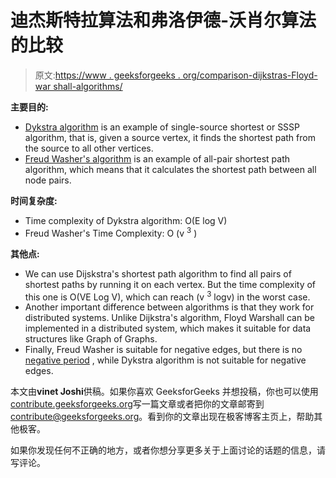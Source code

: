 # 迪杰斯特拉算法和弗洛伊德-沃肖尔算法的比较

> 原文:[https://www . geeksforgeeks . org/comparison-dijkstras-Floyd-war shall-algorithms/](https://www.geeksforgeeks.org/comparison-dijkstras-floyd-warshall-algorithms/)

**主要目的:**

*   [Dykstra algorithm](https://www.geeksforgeeks.org/greedy-algorithms-set-6-dijkstras-shortest-path-algorithm/) is an example of single-source shortest or SSSP algorithm, that is, given a source vertex, it finds the shortest path from the source to all other vertices.
*   [Freud Washer's algorithm](https://www.geeksforgeeks.org/dynamic-programming-set-16-floyd-warshall-algorithm/) is an example of all-pair shortest path algorithm, which means that it calculates the shortest path between all node pairs.

**时间复杂度:**

*   Time complexity of Dykstra algorithm: O(E log V)
*   Freud Washer's Time Complexity: O (v <sup>3</sup> )

**其他点:**

*   We can use Dijskstra's shortest path algorithm to find all pairs of shortest paths by running it on each vertex. But the time complexity of this one is O(VE Log V), which can reach (v <sup>3</sup> logv) in the worst case.
*   Another important difference between algorithms is that they work for distributed systems. Unlike Dijkstra's algorithm, Floyd Warshall can be implemented in a distributed system, which makes it suitable for data structures like Graph of Graphs.
*   Finally, Freud Washer is suitable for negative edges, but there is no [negative period](https://www.geeksforgeeks.org/detect-negative-cycle-graph-bellman-ford/) , while Dykstra algorithm is not suitable for negative edges.

本文由**vinet Joshi**供稿。如果你喜欢 GeeksforGeeks 并想投稿，你也可以使用[contribute.geeksforgeeks.org](http://www.contribute.geeksforgeeks.org)写一篇文章或者把你的文章邮寄到 contribute@geeksforgeeks.org。看到你的文章出现在极客博客主页上，帮助其他极客。

如果你发现任何不正确的地方，或者你想分享更多关于上面讨论的话题的信息，请写评论。